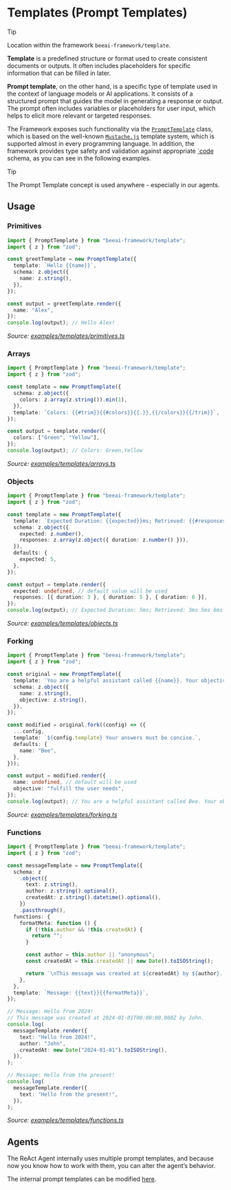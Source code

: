 # Templates (Prompt Templates)

> [!TIP]
>
> Location within the framework `beeai-framework/template`.

**Template** is a predefined structure or format used to create consistent documents or outputs. It often includes placeholders for specific information that can be filled in later.

**Prompt template**, on the other hand, is a specific type of template used in the context of language models or AI applications.
It consists of a structured prompt that guides the model in generating a response or output. The prompt often includes variables or placeholders for user input, which helps to elicit more relevant or targeted responses.

The Framework exposes such functionality via the [`PromptTemplate`](/typescript/src/template.ts) class, which is based on the well-known [`Mustache.js`](https://github.com/janl/mustache.js) template system, which is supported almost in every programming language.
In addition, the framework provides type safety and validation against appropriate [`code](https://zod.dev/) schema, as you can see in the following examples.

> [!TIP]
>
> The Prompt Template concept is used anywhere - especially in our agents.

## Usage

### Primitives

<!-- embedme examples/templates/primitives.ts -->

```ts
import { PromptTemplate } from "beeai-framework/template";
import { z } from "zod";

const greetTemplate = new PromptTemplate({
  template: `Hello {{name}}`,
  schema: z.object({
    name: z.string(),
  }),
});

const output = greetTemplate.render({
  name: "Alex",
});
console.log(output); // Hello Alex!
```

_Source: [examples/templates/primitives.ts](/typescript/examples/templates/primitives.ts)_

### Arrays

<!-- embedme examples/templates/arrays.ts -->

```ts
import { PromptTemplate } from "beeai-framework/template";
import { z } from "zod";

const template = new PromptTemplate({
  schema: z.object({
    colors: z.array(z.string()).min(1),
  }),
  template: `Colors: {{#trim}}{{#colors}}{{.}},{{/colors}}{{/trim}}`,
});

const output = template.render({
  colors: ["Green", "Yellow"],
});
console.log(output); // Colors: Green,Yellow
```

_Source: [examples/templates/arrays.ts](/typescript/examples/templates/arrays.ts)_

### Objects

<!-- embedme examples/templates/objects.ts -->

```ts
import { PromptTemplate } from "beeai-framework/template";
import { z } from "zod";

const template = new PromptTemplate({
  template: `Expected Duration: {{expected}}ms; Retrieved: {{#responses}}{{duration}}ms {{/responses}}`,
  schema: z.object({
    expected: z.number(),
    responses: z.array(z.object({ duration: z.number() })),
  }),
  defaults: {
    expected: 5,
  },
});

const output = template.render({
  expected: undefined, // default value will be used
  responses: [{ duration: 3 }, { duration: 5 }, { duration: 6 }],
});
console.log(output); // Expected Duration: 5ms; Retrieved: 3ms 5ms 6ms
```

_Source: [examples/templates/objects.ts](/typescript/examples/templates/objects.ts)_

### Forking

<!-- embedme examples/templates/forking.ts -->

```ts
import { PromptTemplate } from "beeai-framework/template";
import { z } from "zod";

const original = new PromptTemplate({
  template: `You are a helpful assistant called {{name}}. Your objective is to {{objective}}.`,
  schema: z.object({
    name: z.string(),
    objective: z.string(),
  }),
});

const modified = original.fork((config) => ({
  ...config,
  template: `${config.template} Your answers must be concise.`,
  defaults: {
    name: "Bee",
  },
}));

const output = modified.render({
  name: undefined, // default will be used
  objective: "fulfill the user needs",
});
console.log(output); // You are a helpful assistant called Bee. Your objective is to fulfill the user needs. Your answers must be concise.
```

_Source: [examples/templates/forking.ts](/typescript/examples/templates/forking.ts)_

### Functions

<!-- embedme examples/templates/functions.ts -->

```ts
import { PromptTemplate } from "beeai-framework/template";
import { z } from "zod";

const messageTemplate = new PromptTemplate({
  schema: z
    .object({
      text: z.string(),
      author: z.string().optional(),
      createdAt: z.string().datetime().optional(),
    })
    .passthrough(),
  functions: {
    formatMeta: function () {
      if (!this.author && !this.createdAt) {
        return "";
      }

      const author = this.author || "anonymous";
      const createdAt = this.createdAt || new Date().toISOString();

      return `\nThis message was created at ${createdAt} by ${author}.`;
    },
  },
  template: `Message: {{text}}{{formatMeta}}`,
});

// Message: Hello from 2024!
// This message was created at 2024-01-01T00:00:00.000Z by John.
console.log(
  messageTemplate.render({
    text: "Hello from 2024!",
    author: "John",
    createdAt: new Date("2024-01-01").toISOString(),
  }),
);

// Message: Hello from the present!
console.log(
  messageTemplate.render({
    text: "Hello from the present!",
  }),
);
```

_Source: [examples/templates/functions.ts](/typescript/examples/templates/functions.ts)_

## Agents

The ReAct Agent internally uses multiple prompt templates, and because now you know how to work with them, you can alter the agent’s behavior.

The internal prompt templates can be modified [here](/typescript/examples/agents/react_advanced.ts).
